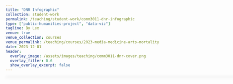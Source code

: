 ```yaml
---
title: "DNR Infographic"
collection: student-work
permalink: /teaching/student-work/comm3011-dnr-infographic
type: ["public-humanities-project", "data-viz"]
tagline: By Lex
venue: true
venue_collection: courses
venue_permalink: /teaching/courses/2023-media-medicine-arts-mortality
date: 2023-12-01
header:
  overlay_image: /assets/images/teaching/comm3011-dnr-cover.png
  overlay_filter: 0.6
  show_overlay_excerpt: false
---
```


<div id="adobe-dc-view" style="width: 800px; box-shadow: 1px 1px 10px 1px #dadada;"></div>
 <script type="text/javascript" src="https://acrobatservices.adobe.com/view-sdk/viewer.js"></script>

<script>
const viewerConfig = {
    embedMode: "IN_LINE"
};
/* Wait for Adobe Acrobat Services PDF Embed API to be ready */
document.addEventListener("adobe_dc_view_sdk.ready", function () {
    /* Initialize the AdobeDC View object */
    var adobeDCView = new AdobeDC.View({
        /* Pass your registered client id */
        clientId: "241b806eb52c4795a0e80b0e242ac9ec",
        /* Pass the div id in which PDF should be rendered */
        divId: "adobe-dc-view",
    });
    /* Invoke the file preview API on Adobe DC View object */
    adobeDCView.previewFile({
        /* Pass information on how to access the file */
        content: {
            /* Location of file where it is hosted */
            location: {
                url: "/assets/documents/comm3011-dnr-infographic.pdf",
               
            },
        },
        /* Pass meta data of file */
        metaData: {
            /* file name */
            fileName: "comm3011-dnr-infographic.pdf"
        }
    }, viewerConfig);
});
</script>